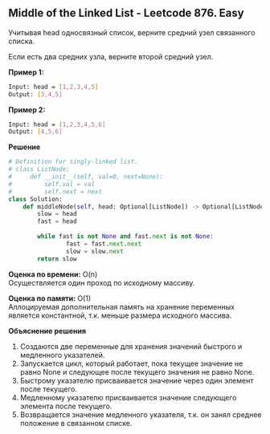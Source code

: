 ## Middle of the Linked List - Leetcode 876. Easy

Учитывая head односвязный список, верните средний узел связанного списка.

Если есть два средних узла, верните второй средний узел.

**Пример 1:**
```bash
Input: head = [1,2,3,4,5]
Output: [3,4,5]
```
**Пример 2:**
```bash
Input: head = [1,2,3,4,5,6]
Output: [4,5,6]
```

**Решение**
```python
# Definition for singly-linked list.
# class ListNode:
#     def __init__(self, val=0, next=None):
#         self.val = val
#         self.next = next
class Solution:
    def middleNode(self, head: Optional[ListNode]) -> Optional[ListNode]:
        slow = head
        fast = head
        
        while fast is not None and fast.next is not None:
                fast = fast.next.next
                slow = slow.next
        return slow
```

**Оценка по времени:** O(n)  
Осуществляется один проход по исходному массиву.

**Оценка по памяти:** O(1)  
Аллоцируемая дополнительная память на хранение переменных является константной, т.к. меньше размера исходного массива.

**Объяснение решения**  
1. Создаются две переменные для хранения значений быстрого и медленного указателей.
2. Запускается цикл, который работает, пока текущее значение не равно None и следующее после текущего значения не равно None.
3. Быстрому указателю присваивается значение через один элемент после текущего.
4. Медленному указателю присваивается значение следующего элемента после текущего.
5. Возвращается значение медленного указателя, т.к. он занял среднее положение в связанном списке.
